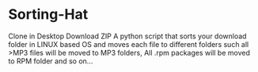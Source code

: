 Sorting-Hat
===========

 Clone in Desktop  Download ZIP A python script that sorts your download folder in LINUX based OS and moves each file to different folders such all >MP3 files will be moved to MP3 folders, All .rpm packages will be moved to RPM folder and so on...
